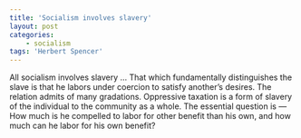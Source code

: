 ```yaml
---
title: 'Socialism involves slavery'
layout: post
categories:
    - socialism
tags: 'Herbert Spencer'
---
```


All socialism involves slavery … That which fundamentally distinguishes the slave is that he labors under coercion to satisfy another’s desires. The relation admits of many gradations. Oppressive taxation is a form of slavery of the individual to the community as a whole. The essential question is — How much is he compelled to labor for other benefit than his own, and how much can he labor for his own benefit?